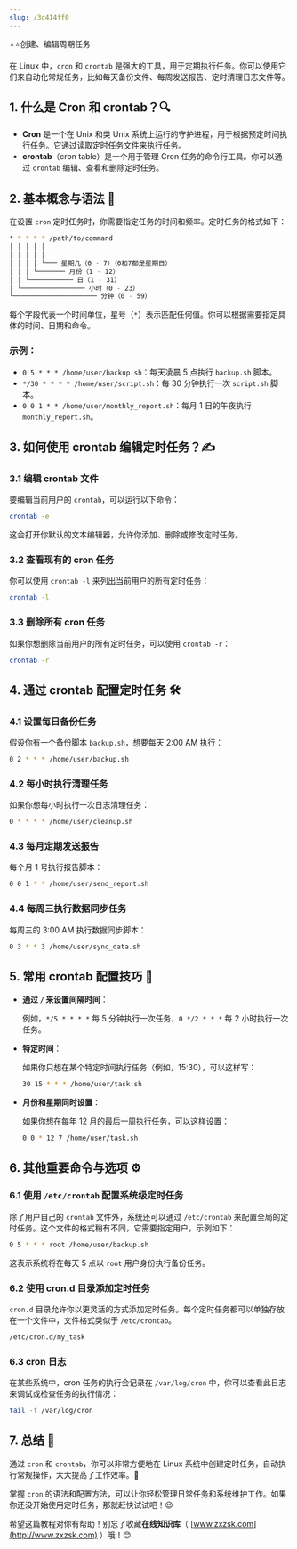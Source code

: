 ```yaml
---
slug: /3c414ff0
---
```

⭐⭐创建、编辑周期任务

在 Linux 中，`cron` 和 `crontab` 是强大的工具，用于定期执行任务。你可以使用它们来自动化常规任务，比如每天备份文件、每周发送报告、定时清理日志文件等。

## 1. 什么是 Cron 和 crontab？🔍

- **Cron** 是一个在 Unix 和类 Unix 系统上运行的守护进程，用于根据预定时间执行任务。它通过读取定时任务文件来执行任务。
- **crontab**（cron table）是一个用于管理 Cron 任务的命令行工具。你可以通过 `crontab` 编辑、查看和删除定时任务。

## 2. 基本概念与语法 📅

在设置 `cron` 定时任务时，你需要指定任务的时间和频率。定时任务的格式如下：

```bash
* * * * * /path/to/command
│ │ │ │ │
│ │ │ │ │
│ │ │ │ └─── 星期几（0 - 7）（0和7都是星期日）
│ │ │ └─────── 月份（1 - 12）
│ │ └─────────── 日（1 - 31）
│ └──────────────── 小时（0 - 23）
└───────────────────── 分钟（0 - 59）
```

每个字段代表一个时间单位，星号（`*`）表示匹配任何值。你可以根据需要指定具体的时间、日期和命令。

### 示例：

- `0 5 * * * /home/user/backup.sh`：每天凌晨 5 点执行 `backup.sh` 脚本。
- `*/30 * * * * /home/user/script.sh`：每 30 分钟执行一次 `script.sh` 脚本。
- `0 0 1 * * /home/user/monthly_report.sh`：每月 1 日的午夜执行 `monthly_report.sh`。

## 3. 如何使用 crontab 编辑定时任务？✍️

### 3.1 编辑 crontab 文件

要编辑当前用户的 `crontab`，可以运行以下命令：

```bash
crontab -e
```

这会打开你默认的文本编辑器，允许你添加、删除或修改定时任务。

### 3.2 查看现有的 cron 任务

你可以使用 `crontab -l` 来列出当前用户的所有定时任务：

```bash
crontab -l
```

### 3.3 删除所有 cron 任务

如果你想删除当前用户的所有定时任务，可以使用 `crontab -r`：

```bash
crontab -r
```

## 4. 通过 crontab 配置定时任务 🛠️

### 4.1 设置每日备份任务

假设你有一个备份脚本 `backup.sh`，想要每天 2:00 AM 执行：

```bash
0 2 * * * /home/user/backup.sh
```

### 4.2 每小时执行清理任务

如果你想每小时执行一次日志清理任务：

```bash
0 * * * * /home/user/cleanup.sh
```

### 4.3 每月定期发送报告

每个月 1 号执行报告脚本：

```bash
0 0 1 * * /home/user/send_report.sh
```

### 4.4 每周三执行数据同步任务

每周三的 3:00 AM 执行数据同步脚本：

```bash
0 3 * * 3 /home/user/sync_data.sh
```

## 5. 常用 crontab 配置技巧 🔧

- **通过 `/` 来设置间隔时间**：
  
  例如，`*/5 * * * *` 每 5 分钟执行一次任务，`0 */2 * * *` 每 2 小时执行一次任务。

- **特定时间**：

  如果你只想在某个特定时间执行任务（例如，15:30），可以这样写：

  ```bash
  30 15 * * * /home/user/task.sh
  ```

- **月份和星期同时设置**：

  如果你想在每年 12 月的最后一周执行任务，可以这样设置：

  ```bash
  0 0 * 12 7 /home/user/task.sh
  ```

## 6. 其他重要命令与选项 ⚙️

### 6.1 使用 `/etc/crontab` 配置系统级定时任务

除了用户自己的 `crontab` 文件外，系统还可以通过 `/etc/crontab` 来配置全局的定时任务。这个文件的格式稍有不同，它需要指定用户，示例如下：

```bash
0 5 * * * root /home/user/backup.sh
```

这表示系统将在每天 5 点以 `root` 用户身份执行备份任务。

### 6.2 使用 cron.d 目录添加定时任务

`cron.d` 目录允许你以更灵活的方式添加定时任务。每个定时任务都可以单独存放在一个文件中，文件格式类似于 `/etc/crontab`。

```bash
/etc/cron.d/my_task
```

### 6.3 cron 日志

在某些系统中，cron 任务的执行会记录在 `/var/log/cron` 中，你可以查看此日志来调试或检查任务的执行情况：

```bash
tail -f /var/log/cron
```

## 7. 总结 🎯

通过 `cron` 和 `crontab`，你可以非常方便地在 Linux 系统中创建定时任务，自动执行常规操作，大大提高了工作效率。🌟

掌握 `cron` 的语法和配置方法，可以让你轻松管理日常任务和系统维护工作。如果你还没开始使用定时任务，那就赶快试试吧！😉

希望这篇教程对你有帮助！别忘了收藏**在线知识库**（ [www.zxzsk.com](http://www.zxzsk.com) ）哦！😊
